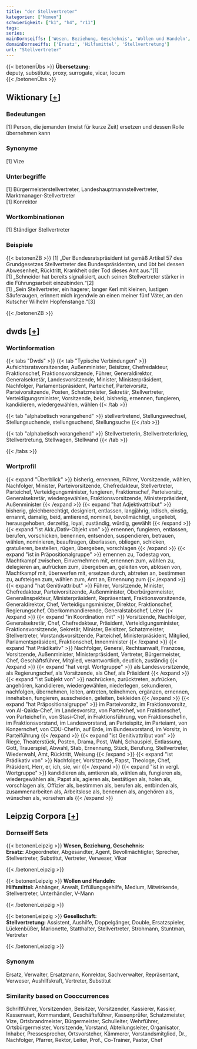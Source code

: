 ```yaml
---
title: "der Stellvertreter"
kategorien: ["Nomen"]
schwierigkeit: ["k1", "h4", "r11"]
tags:
series:
mainDornseiffs: ['Wesen, Beziehung, Geschehnis', 'Wollen und Handeln', 'Gesellschaft']
domainDornseiffs: ['Ersatz', 'Hilfsmittel', 'Stellvertretung']
url: "Stellvertreter"
---
```


{{< betonenÜbs >}}
**Übersetzung:**  
deputy, substitute, proxy, surrogate, vicar, locum  
{{< /betonenÜbs >}}

## Wiktionary [[+](https://de.wiktionary.org/wiki/Stellvertreter)]

### Bedeutungen
[1] Person, die jemanden (meist für kurze Zeit) ersetzen und dessen Rolle übernehmen kann  

### Synonyme
[1] Vize  

### Unterbegriffe
[1] Bürgermeisterstellvertreter, Landeshauptmannstellvertreter, Marktmanager-Stellvertreter  
[1] Konrektor  

### Wortkombinationen
[1] Ständiger Stellvertreter  

### Beispiele
{{< betonenZB >}}
[1] „Der Bundesratspräsident ist gemäß Artikel 57 des Grundgesetzes Stellvertreter des Bundespräsidenten, und übt bei dessen Abwesenheit, Rücktritt, Krankheit oder Tod dieses Amt aus.“[1]  
[1] „Schneider hat bereits signalisiert, auch seinen Stellvertreter stärker in die Führungsarbeit einzubinden.“[2]  
[1] „Sein Stellvertreter, ein hagerer, langer Kerl mit kleinen, lustigen Säuferaugen, erinnert mich irgendwie an einen meiner fünf Väter, an den Kutscher Wilhelm Hopfenstange.“[3]  

{{< /betonenZB >}}


## dwds [[+](https://www.dwds.de/wb/Stellvertreter)]

### Wortinformation
{{< tabs "Dwds" >}}
{{< tab "Typische Verbindungen" >}}
Aufsichtsratsvorsitzender, Außenminister, Beisitzer, Chefredakteur, Fraktionschef, Fraktionsvorsitzende, Führer, Generaldirektor, Generalsekretär, Landesvorsitzende, Minister, Ministerpräsident, Nachfolger, Parlamentspräsident, Parteichef, Parteivorsitz, Parteivorsitzende, Posten, Schatzmeister, Sekretär, Stellvertreter, Verteidigungsminister, Vorsitzende, beid, bisherig, ernennen, fungieren, kandidieren, wiedergewählen, wählen
{{< /tab >}}

{{< tab "alphabetisch vorangehend" >}}
stellvertretend, Stellungswechsel, Stellungsuchende, stellungsuchend, Stellungsuche
{{< /tab >}}

{{< tab "alphabetisch vorangehend" >}}
Stellvertreterin, Stellvertreterkrieg, Stellvertretung, Stellwagen, Stellwand
{{< /tab >}}

{{< /tabs >}}

### Wortprofil
{{< expand "Überblick" >}} bisherig, ernennen, Führer, Vorsitzende, wählen, Nachfolger, Minister, Parteivorsitzende, Chefredakteur, Stellvertreter, Parteichef, Verteidigungsminister, fungieren, Fraktionschef, Parteivorsitz, Generalsekretär, wiedergewählen, Fraktionsvorsitzende, Ministerpräsident, Außenminister {{< /expand >}}
{{< expand "hat Adjektivattribut" >}} bisherig, gleichberechtigt, designiert, entlassen, langjährig, irdisch, einstig, ernannt, damalig, beid, amtierend, nominell, bevollmächtigt, ungeliebt, herausgehoben, derzeitig, loyal, zuständig, würdig, gewählt {{< /expand >}}
{{< expand "ist Akk./Dativ-Objekt von" >}} ernennen, fungieren, entlassen, berufen, vorschicken, benennen, entsenden, suspendieren, betrauen, wählen, nominieren, beauftragen, überlassen, obliegen, schicken, gratulieren, bestellen, rügen, übergeben, vorschlagen {{< /expand >}}
{{< expand "ist in Präpositionalgruppe" >}} ernennen zu, Todestag von, Machtkampf zwischen, Einvernehmen mit, ernennen zum, wählen zu, delegieren an, aufrücken zum, übergeben an, geleiten von, ablösen von, Machtkampf mit, überwerfen mit, ersetzen durch, abtreten an, bestimmen zu, aufsteigen zum, wählen zum, Amt an, Ernennung zum {{< /expand >}}
{{< expand "hat Genitivattribut" >}} Führer, Vorsitzende, Minister, Chefredakteur, Parteivorsitzende, Außenminister, Oberbürgermeister, Generalinspekteur, Ministerpräsident, Repräsentant, Fraktionsvorsitzende, Generaldirektor, Chef, Verteidigungsminister, Direktor, Fraktionschef, Regierungschef, Oberkommandierende, Generalstabschef, Leiter {{< /expand >}}
{{< expand "in Koordination mit" >}} Vorsitzende, Nachfolger, Generalsekretär, Chef, Chefredakteur, Präsident, Verteidigungsminister, Fraktionsvorsitzende, Sekretär, Minister, Beisitzer, Schatzmeister, Stellvertreter, Vorstandsvorsitzende, Parteichef, Ministerpräsident, Mitglied, Parlamentspräsident, Fraktionschef, Innenminister {{< /expand >}}
{{< expand "hat Prädikativ" >}} Nachfolger, General, Rechtsanwalt, Franzose, Vorsitzende, Außenminister, Ministerpräsident, Vertreter, Bürgermeister, Chef, Geschäftsführer, Mitglied, verantwortlich, deutlich, zuständig {{< /expand >}}
{{< expand "hat vergl. Wortgruppe" >}} als Landesvorsitzende, als Regierungschef, als Vorsitzende, als Chef, als Präsident {{< /expand >}}
{{< expand "ist Subjekt von" >}} nachrücken, zurücktreten, aufrücken, angehören, kandidieren, wiedergewählen, niederlegen, sekundieren, nachfolgen, übernehmen, leiten, antreten, teilnehmen, ergänzen, ernennen, innehaben, fungieren, ausscheiden, geleiten, bekleiden {{< /expand >}}
{{< expand "hat Präpositionalgruppe" >}} im Parteivorsitz, im Fraktionsvorsitz, von Al-Qaida-Chef, im Landesvorsitz, von Parteichef, von Fraktionschef, von Parteichefin, von Stasi-Chef, in Fraktionsführung, von Fraktionschefin, im Fraktionsvorstand, im Landesvorstand, an Parteispitz, im Parteiamt, von Konzernchef, von CDU-Chefin, auf Erde, im Bundesvorstand, im Vorsitz, in Parteiführung {{< /expand >}}
{{< expand "ist Genitivattribut von" >}} Riege, Theaterstück, Posten, Drama, Post, Wahl, Schauspiel, Entlassung, Gott, Trauerspiel, Abwahl, Stab, Ernennung, Stück, Berufung, Stellvertreter, Wiederwahl, Amt, Rücktritt, Weisung {{< /expand >}}
{{< expand "ist Prädikativ von" >}} Nachfolger, Vorsitzende, Papst, Theologe, Chef, Präsident, Herr, er, ich, sie, wir {{< /expand >}}
{{< expand "ist in vergl. Wortgruppe" >}} kandidieren als, amtieren als, wählen als, fungieren als, wiedergewählen als, Papst als, agieren als, bestätigen als, holen als, vorschlagen als, Offizier als, bestimmen als, berufen als, entbinden als, zusammenarbeiten als, Arbeitslose als, benennen als, angehören als, wünschen als, vorsehen als {{< /expand >}}

## Leipzig Corpora [[+](https://corpora.uni-leipzig.de/en/res?word=Stellvertreter&corpusId=deu_newscrawl-public_2018)]

### Dornseiff Sets
{{< betonenLeipzig >}}
**Wesen, Beziehung, Geschehnis:**  
**Ersatz:** Abgeordneter, Abgesandter, Agent, Bevollmächtigter, Sprecher, Stellvertreter, Substitut, Vertreter, Verweser, Vikar  

{{< /betonenLeipzig >}}


{{< betonenLeipzig >}}
**Wollen und Handeln:**  
**Hilfsmittel:** Anhänger, Anwalt, Erfüllungsgehilfe, Medium, Mitwirkende, Stellvertreter, Unterhändler, V-Mann  

{{< /betonenLeipzig >}}


{{< betonenLeipzig >}}
**Gesellschaft:**  
**Stellvertretung:** Assistent, Aushilfe, Doppelgänger, Double, Ersatzspieler, Lückenbüßer, Marionette, Statthalter, Stellvertreter, Strohmann, Stuntman, Vertreter  

{{< /betonenLeipzig >}}

### Synonym
Ersatz, Verwalter, Ersatzmann, Konrektor, Sachverwalter, Repräsentant, Verweser, Aushilfskraft, Vertreter, Substitut


### Similarity based on Cooccurrences
Schriftführer, Vorsitzenden, Beisitzer, Vorsitzender, Kassierer, Kassier, Kassenwart, Kommandant, Geschäftsführer, Kassenprüfer, Schatzmeister, Vize, Ortsbrandmeister, Bürgermeister, Schulleiter, Wehrführer, Ortsbürgermeister, Vorsitzende, Vorstand, Abteilungsleiter, Organisator, Inhaber, Pressesprecher, Ortsvorsteher, Kämmerer, Vorstandsmitglied, Dr., Nachfolger, Pfarrer, Rektor, Leiter, Prof., Co-Trainer, Pastor, Chef

